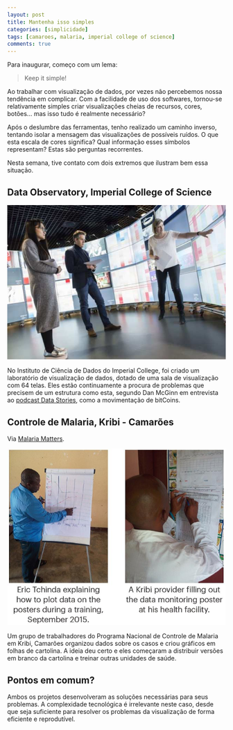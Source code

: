 ```yaml
---
layout: post
title: Mantenha isso simples
categories: [simplicidade]
tags: [camaroes, malaria, imperial college of science]
comments: true
---
```


Para inaugurar, começo com um lema:

> Keep it simple!

Ao trabalhar com visualização de dados, por vezes não percebemos nossa tendência em complicar. Com a facilidade de uso dos softwares, tornou-se relativamente simples criar visualizações cheias de recursos, cores, botões... mas isso tudo é realmente necessário?

<!--more-->

Após o deslumbre das ferramentas, tenho realizado um caminho inverso, tentando isolar a mensagem das visualizações de possíveis ruídos. O que esta escala de cores significa? Qual informação esses símbolos representam? Estas são perguntas recorrentes.

Nesta semana, tive contato com dois extremos que ilustram bem essa situação.

## Data Observatory, Imperial College of Science

![Data Observatory](img/london_school_viz.jpg)

No Instituto de Ciência de Dados do Imperial College, foi criado um laboratório de visualização de dados, dotado de uma sala de visualização com 64 telas. Eles estão continuamente a procura de problemas que precisem de um estrutura como esta, segundo Dan  McGinn em entrevista ao [podcast Data Stories](http://datastori.es/107-visualizing-bitcoin-with-dan-mcginn/), como a movimentação de bitCoins.

## Controle de Malaria, Kribi - Camarões

Via [Malaria Matters](http://malariamatters.org/data-use-for-malaria-decision-making-through-data-monitoring-posters-in-kribi-cameroon/).

![Malaria control](/img/kribi-data-poster1.jpg)

Um grupo de trabalhadores do Programa Nacional de Controle de Malaria em Kribi, Camarões organizou dados sobre os casos e criou gráficos em folhas de cartolina. A ideia deu certo e eles começaram a distribuir versões em branco da cartolina e treinar outras unidades de saúde.

## Pontos em comum?

Ambos os projetos desenvolveram as soluções necessárias para seus problemas. A complexidade tecnológica é irrelevante neste caso, desde que seja suficiente para resolver os problemas da visualização de forma eficiente e reprodutível.